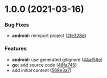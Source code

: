 # 1.0.0 (2021-03-16)


### Bug Fixes

* **android:** reimport project ([2fe328d](https://github.com/dargmuesli/gosoan/commit/2fe328d7e5cc749486ba81623c068ebab83e1746))


### Features

* **android:** use generated gitignore ([44af56e](https://github.com/dargmuesli/gosoan/commit/44af56e9225b5472e7011ec24f8ae5b643ab06eb))
* **go:** add source code ([48fa745](https://github.com/dargmuesli/gosoan/commit/48fa7452e74cf8c22c29da1b705b44857d9c727d))
* add initial content ([568e3a7](https://github.com/dargmuesli/gosoan/commit/568e3a7a53d636971a3419fd9ac09353350260fd))
